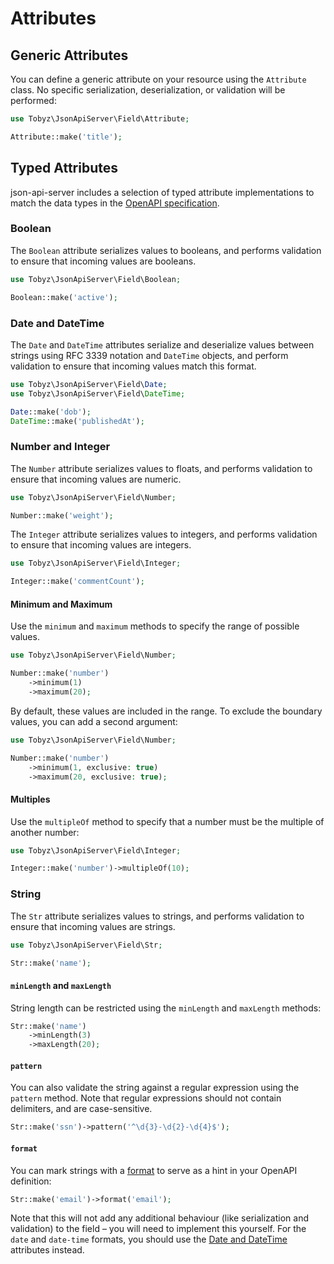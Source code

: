 # Attributes

## Generic Attributes

You can define a generic attribute on your resource using the `Attribute` class.
No specific serialization, deserialization, or validation will be performed:

```php
use Tobyz\JsonApiServer\Field\Attribute;

Attribute::make('title');
```

## Typed Attributes

json-api-server includes a selection of typed attribute implementations to match
the data types in the
[OpenAPI specification](https://swagger.io/docs/specification/data-models/data-types/).

### Boolean

The `Boolean` attribute serializes values to booleans, and performs validation
to ensure that incoming values are booleans.

```php
use Tobyz\JsonApiServer\Field\Boolean;

Boolean::make('active');
```

### Date and DateTime

The `Date` and `DateTime` attributes serialize and deserialize values between
strings using RFC 3339 notation and `DateTime` objects, and perform validation
to ensure that incoming values match this format.

```php
use Tobyz\JsonApiServer\Field\Date;
use Tobyz\JsonApiServer\Field\DateTime;

Date::make('dob');
DateTime::make('publishedAt');
```

### Number and Integer

The `Number` attribute serializes values to floats, and performs validation to
ensure that incoming values are numeric.

```php
use Tobyz\JsonApiServer\Field\Number;

Number::make('weight');
```

The `Integer` attribute serializes values to integers, and performs validation
to ensure that incoming values are integers.

```php
use Tobyz\JsonApiServer\Field\Integer;

Integer::make('commentCount');
```

#### Minimum and Maximum

Use the `minimum` and `maximum` methods to specify the range of possible values.

```php
use Tobyz\JsonApiServer\Field\Number;

Number::make('number')
    ->minimum(1)
    ->maximum(20);
```

By default, these values are included in the range. To exclude the boundary
values, you can add a second argument:

```php
use Tobyz\JsonApiServer\Field\Number;

Number::make('number')
    ->minimum(1, exclusive: true)
    ->maximum(20, exclusive: true);
```

#### Multiples

Use the `multipleOf` method to specify that a number must be the multiple of
another number:

```php
use Tobyz\JsonApiServer\Field\Integer;

Integer::make('number')->multipleOf(10);
```

### String

The `Str` attribute serializes values to strings, and performs validation to
ensure that incoming values are strings.

```php
use Tobyz\JsonApiServer\Field\Str;

Str::make('name');
```

#### `minLength` and `maxLength`

String length can be restricted using the `minLength` and `maxLength` methods:

```php
Str::make('name')
    ->minLength(3)
    ->maxLength(20);
```

#### `pattern`

You can also validate the string against a regular expression using the
`pattern` method. Note that regular expressions should not contain delimiters,
and are case-sensitive.

```php
Str::make('ssn')->pattern('^\d{3}-\d{2}-\d{4}$');
```

#### `format`

You can mark strings with a
[format](https://swagger.io/docs/specification/data-models/data-types/#format)
to serve as a hint in your OpenAPI definition:

```php
Str::make('email')->format('email');
```

Note that this will not add any additional behaviour (like serialization and
validation) to the field – you will need to implement this yourself. For the
`date` and `date-time` formats, you should use the
[Date and DateTime](#date-and-datetime) attributes instead.
